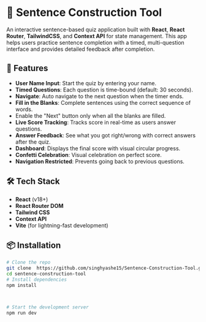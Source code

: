 # 🧠 Sentence Construction Tool 

An interactive sentence-based quiz application built with **React**, **React Router**, **TailwindCSS**, and **Context API** for state management. This app helps users practice sentence completion with a timed, multi-question interface and provides detailed feedback after completion.

## 🚀 Features

- **User Name Input**: Start the quiz by entering your name.
- **Timed Questions**: Each question is time-bound (default: 30 seconds).
- **Navigate**: Auto navigate to the next question when the timer ends.
- **Fill in the Blanks**: Complete sentences using the correct sequence of words.
- Enable the "Next" button only when all the blanks are filled.
- **Live Score Tracking**: Tracks score in real-time as users answer questions.
- **Answer Feedback**: See what you got right/wrong with correct answers after the quiz.
- **Dashboard**: Displays the final score with visual circular progress.
- **Confetti Celebration**: Visual celebration on perfect score.
- **Navigation Restricted**: Prevents going back to previous questions.

## 🛠️ Tech Stack

- **React** (v18+)
- **React Router DOM**
- **Tailwind CSS**
- **Context API**
- **Vite** (for lightning-fast development)


## 📦 Installation

```bash
# Clone the repo
git clone  https://github.com/singhyashe15/Sentence-Construction-Tool.git
cd sentence-construction-tool
# Install dependencies
npm install



# Start the development server
npm run dev



